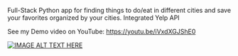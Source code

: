 Full-Stack Python app for finding things to do/eat in different cities and save your favorites organized by your cities. Integrated Yelp API

See my Demo video on YouTube:
https://youtu.be/iVxdXGJShE0

[![IMAGE ALT TEXT HERE](https://img.youtube.com/vi/iVxdXGJShE0/0.jpg)](https://www.youtube.com/watch?v=iVxdXGJShE0)
